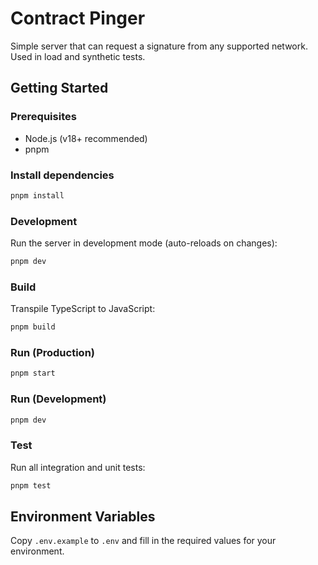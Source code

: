 # Contract Pinger
Simple server that can request a signature from any supported network. Used in load and synthetic tests.

## Getting Started

### Prerequisites
- Node.js (v18+ recommended)
- pnpm

### Install dependencies
```sh
pnpm install
```

### Development
Run the server in development mode (auto-reloads on changes):
```sh
pnpm dev
```

### Build
Transpile TypeScript to JavaScript:
```sh
pnpm build
```

### Run (Production)
```sh
pnpm start
```

### Run (Development)
```sh
pnpm dev
```

### Test
Run all integration and unit tests:
```sh
pnpm test
```

## Environment Variables
Copy `.env.example` to `.env` and fill in the required values for your environment.
